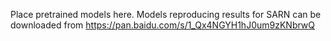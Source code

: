 Place pretrained models here.
Models reproducing results for SARN can be downloaded from https://pan.baidu.com/s/1_Qx4NGYH1hJ0um9zKNbrwQ 
